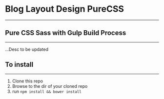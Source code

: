 # Blog Layout Design PureCSS
---

## Pure CSS Sass with Gulp Build Process
---
...Desc to be updated

## To install
---
1. Clone this repo
2. Browse to the dir of your cloned repo
3. run `npm install && bower install`
